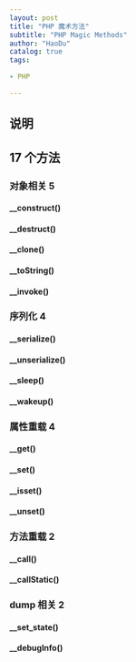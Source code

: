 ```yaml
---
layout: post 
title: "PHP 魔术方法"
subtitle: "PHP Magic Methods"
author: "HaoDu"
catalog: true 
tags:

- PHP

---
```

## 说明

## 17 个方法
### 对象相关 5

#### __construct()
#### __destruct()
#### __clone()
#### __toString()
#### __invoke()
### 序列化 4
#### __serialize()
#### __unserialize()
#### __sleep()
#### __wakeup()
### 属性重载 4
#### __get()
#### __set()
#### __isset()
#### __unset()

### 方法重载 2
#### __call()
#### __callStatic()

### dump 相关 2
#### __set_state()
#### __debugInfo()





